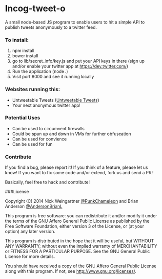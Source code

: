 # Incog-tweet-o
A small node-based JS program to enable users to hit a simple API to publish tweets anonymously to a twitter feed.

### To install:
1. npm install
2. bower install
3. go to lib/secret_info/key.js and put your API keys in there (sign up and/or enable your twitter app at https://dev.twitter.com/)
4. Run the application (node .)
5. Visit port 8000 and see it running locally

### Websites running this:
 - Untweetable Tweets ([Untweetable Tweets](http://untweetable-tweets.nodejitsu.com))
 - Your next anonymous twitter app!

### Potential Uses
 - Can be used to circumvent firewalls
 - Could be spun up and down in VMs for further obfuscation
 - Can be used for convience
 - Can be used for fun

### Contribute
If you find a bug, please report it!
If you think of a feature, please let us know!
If you want to fix some code and/or extend, fork us and send a PR!

Basically, feel free to hack and contribute!

###License

Copyright (C) 2014 Nick Weingartner [@PunkChameleon](http://www.twitter.com/PunkChameleon) and Brian Anderson [@AndersonBrianL](http://www.twitter.com/AndersonBrianL)

This program is free software: you can redistribute it and/or modify
it under the terms of the GNU Affero General Public License as published by
the Free Software Foundation, either version 3 of the License, or
(at your option) any later version.

This program is distributed in the hope that it will be useful,
but WITHOUT ANY WARRANTY; without even the implied warranty of
MERCHANTABILITY or FITNESS FOR A PARTICULAR PURPOSE.  See the
GNU General Public License for more details.

You should have received a copy of the GNU Affero General Public License along with this program.  If not, see <http://www.gnu.org/licenses/>.


